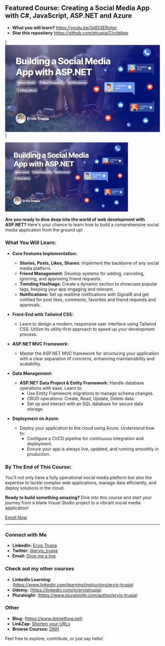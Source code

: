 ## Featured Course: **Creating a Social Media App with C#, JavaScript, ASP.NET and Azure**

- **What you will learn?**  https://youtu.be/GdDj3ERolgo
- **Star this repository** https://github.com/etrupja/CircleApp

[![Course Image](github-dnh-course.jpg)]

<img src="github-dnh-course.jpg" alt="Course Image" width="400">


**Are you ready to dive deep into the world of web development with ASP.NET?** Here's your chance to learn how to build a comprehensive social media application from the ground up!

### What You Will Learn:

- **Core Features Implementation:**
  - **Stories, Posts, Likes, Shares:** Implement the backbone of any social media platform.
  - **Friend Management:** Develop systems for adding, canceling, ignoring, and approving friend requests.
  - **Trending Hashtags:** Create a dynamic section to showcase popular tags, keeping your app engaging and relevant.
  - **Notifications:** Set up realtime notifications with SignalR and get notified for post likes, comments, favorites and friend requests and approvals.

- **Front-End with Tailwind CSS:**
  - Learn to design a modern, responsive user interface using Tailwind CSS. Utilize its utility-first approach to speed up your development process.

- **ASP.NET MVC Framework:**
  - Master the ASP.NET MVC framework for structuring your application with a clear separation of concerns, enhancing maintainability and scalability.

- **Data Management:**
  - **ASP.NET Data Project & Entity Framework:** Handle database operations with ease. Learn to:
    - Use Entity Framework migrations to manage schema changes.
    - CRUD operations: Create, Read, Update, Delete data.
    - Set up and interact with an SQL database for secure data storage.

- **Deployment on Azure:**
  - Deploy your application to the cloud using Azure. Understand how to:
    - Configure a CI/CD pipeline for continuous integration and deployment.
    - Ensure your app is always live, updated, and running smoothly in production.

### By The End of This Course:

You'll not only have a fully operational social media platform but also the expertise to tackle complex web applications, manage data efficiently, and deploy solutions in the cloud.

**Ready to build something amazing?** Dive into this course and start your journey from a blank Visual Studio project to a vibrant social media application!

[Enroll Now](https://www.udemy.com/course/build-social-media-app-with-aspnet-core/?referralCode=630997758823A77376D5) 

---

### Connect with Me

- **LinkedIn:** [Ervis Trupja](https://al.linkedin.com/in/ervistrupja)
- **Twitter:** [@ervis_trupja](https://x.com/ervis_trupja)
- **Email:** [Drop me a line](mailto:ervistrupja@outlook.com)

### Check out my other courses

- **LinkedIn Learning:** (https://www.linkedin.com/learning/instructors/ervis-trupja)
- **Udemy:** (https://linkedin.com/in/ervistrupja)
- **Pluralsight:** (https://www.pluralsight.com/author/ervis-trupja)

### Other

- **Blog:** (https://www.dotnethow.net)
- **LinkZap:** [Shorten your URLs](https://linkzap.me)
- **Browse Courses:** [DNH](https://dotnethow.thinkific.com)

Feel free to explore, contribute, or just say hello!
